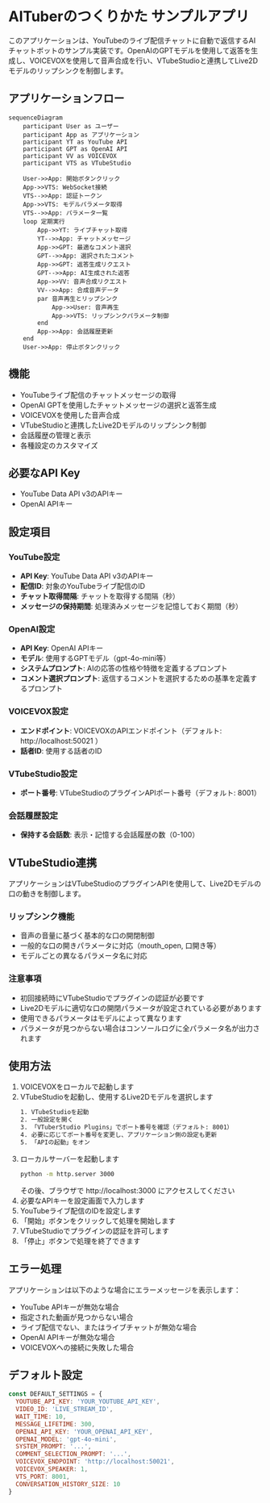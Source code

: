 # AITuberのつくりかた サンプルアプリ

このアプリケーションは、YouTubeのライブ配信チャットに自動で返信するAIチャットボットのサンプル実装です。OpenAIのGPTモデルを使用して返答を生成し、VOICEVOXを使用して音声合成を行い、VTubeStudioと連携してLive2Dモデルのリップシンクを制御します。

## アプリケーションフロー

```mermaid
sequenceDiagram
    participant User as ユーザー
    participant App as アプリケーション
    participant YT as YouTube API
    participant GPT as OpenAI API
    participant VV as VOICEVOX
    participant VTS as VTubeStudio

    User->>App: 開始ボタンクリック
    App->>VTS: WebSocket接続
    VTS-->>App: 認証トークン
    App->>VTS: モデルパラメータ取得
    VTS-->>App: パラメータ一覧
    loop 定期実行
        App->>YT: ライブチャット取得
        YT-->>App: チャットメッセージ
        App->>GPT: 最適なコメント選択
        GPT-->>App: 選択されたコメント
        App->>GPT: 返答生成リクエスト
        GPT-->>App: AI生成された返答
        App->>VV: 音声合成リクエスト
        VV-->>App: 合成音声データ
        par 音声再生とリップシンク
            App->>User: 音声再生
            App->>VTS: リップシンクパラメータ制御
        end
        App->>App: 会話履歴更新
    end
    User->>App: 停止ボタンクリック
```

## 機能

- YouTubeライブ配信のチャットメッセージの取得
- OpenAI GPTを使用したチャットメッセージの選択と返答生成
- VOICEVOXを使用した音声合成
- VTubeStudioと連携したLive2Dモデルのリップシンク制御
- 会話履歴の管理と表示
- 各種設定のカスタマイズ

## 必要なAPI Key

- YouTube Data API v3のAPIキー
- OpenAI APIキー

## 設定項目

### YouTube設定
- **API Key**: YouTube Data API v3のAPIキー
- **配信ID**: 対象のYouTubeライブ配信のID
- **チャット取得間隔**: チャットを取得する間隔（秒）
- **メッセージの保持期間**: 処理済みメッセージを記憶しておく期間（秒）

### OpenAI設定
- **API Key**: OpenAI APIキー
- **モデル**: 使用するGPTモデル（gpt-4o-mini等）
- **システムプロンプト**: AIの応答の性格や特徴を定義するプロンプト
- **コメント選択プロンプト**: 返信するコメントを選択するための基準を定義するプロンプト

### VOICEVOX設定
- **エンドポイント**: VOICEVOXのAPIエンドポイント（デフォルト: http://localhost:50021 ）
- **話者ID**: 使用する話者のID

### VTubeStudio設定
- **ポート番号**: VTubeStudioのプラグインAPIポート番号（デフォルト: 8001）

### 会話履歴設定
- **保持する会話数**: 表示・記憶する会話履歴の数（0-100）

## VTubeStudio連携

アプリケーションはVTubeStudioのプラグインAPIを使用して、Live2Dモデルの口の動きを制御します。

### リップシンク機能
- 音声の音量に基づく基本的な口の開閉制御
- 一般的な口の開きパラメータに対応（mouth_open, 口開き等）
- モデルごとの異なるパラメータ名に対応

### 注意事項
- 初回接続時にVTubeStudioでプラグインの認証が必要です
- Live2Dモデルに適切な口の開閉パラメータが設定されている必要があります
- 使用できるパラメータはモデルによって異なります
- パラメータが見つからない場合はコンソールログに全パラメータ名が出力されます

## 使用方法

1. VOICEVOXをローカルで起動します
2. VTubeStudioを起動し、使用するLive2Dモデルを選択します
   ```bash
   1. VTubeStudioを起動
   2. 一般設定を開く
   3. 「VTuberStudio Plugins」でポート番号を確認（デフォルト: 8001）
   4. 必要に応じてポート番号を変更し、アプリケーション側の設定も更新
   5. 「APIの起動」をオン
   ```
3. ローカルサーバーを起動します
   ```bash
   python -m http.server 3000
   ```
   その後、ブラウザで http://localhost:3000 にアクセスしてください
4. 必要なAPIキーを設定画面で入力します
5. YouTubeライブ配信のIDを設定します
6. 「開始」ボタンをクリックして処理を開始します
7. VTubeStudioでプラグインの認証を許可します
8. 「停止」ボタンで処理を終了できます

## エラー処理

アプリケーションは以下のような場合にエラーメッセージを表示します：

- YouTube APIキーが無効な場合
- 指定された動画が見つからない場合
- ライブ配信でない、またはライブチャットが無効な場合
- OpenAI APIキーが無効な場合
- VOICEVOXへの接続に失敗した場合

## デフォルト設定

```javascript
const DEFAULT_SETTINGS = {
  YOUTUBE_API_KEY: 'YOUR_YOUTUBE_API_KEY',
  VIDEO_ID: 'LIVE_STREAM_ID',
  WAIT_TIME: 10,
  MESSAGE_LIFETIME: 300,
  OPENAI_API_KEY: 'YOUR_OPENAI_API_KEY',
  OPENAI_MODEL: 'gpt-4o-mini',
  SYSTEM_PROMPT: '...',
  COMMENT_SELECTION_PROMPT: '...',
  VOICEVOX_ENDPOINT: 'http://localhost:50021',
  VOICEVOX_SPEAKER: 1,
  VTS_PORT: 8001,
  CONVERSATION_HISTORY_SIZE: 10
}